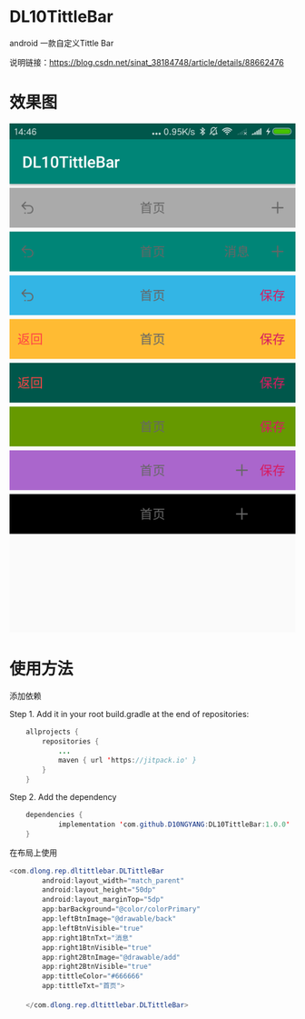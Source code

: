 # DL10TittleBar
android 一款自定义Tittle Bar

说明链接：https://blog.csdn.net/sinat_38184748/article/details/88662476
# 效果图
![](img/demo.png)
# 使用方法
添加依赖

Step 1. Add it in your root build.gradle at the end of repositories:

```java
    allprojects {
    	repositories {
    		...
    		maven { url 'https://jitpack.io' }
    	}
    }
```

Step 2. Add the dependency
```java
	dependencies {
	        implementation 'com.github.D10NGYANG:DL10TittleBar:1.0.0'
	}
```
在布局上使用
```java
<com.dlong.rep.dltittlebar.DLTittleBar
        android:layout_width="match_parent"
        android:layout_height="50dp"
        android:layout_marginTop="5dp"
        app:barBackground="@color/colorPrimary"
        app:leftBtnImage="@drawable/back"
        app:leftBtnVisible="true"
        app:right1BtnTxt="消息"
        app:right1BtnVisible="true"
        app:right2BtnImage="@drawable/add"
        app:right2BtnVisible="true"
        app:tittleColor="#666666"
        app:tittleTxt="首页">

    </com.dlong.rep.dltittlebar.DLTittleBar>
```
